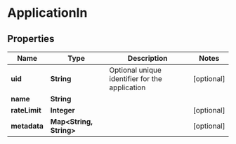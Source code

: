 

# ApplicationIn


## Properties

| Name | Type | Description | Notes |
|------------ | ------------- | ------------- | -------------|
|**uid** | **String** | Optional unique identifier for the application |  [optional] |
|**name** | **String** |  |  |
|**rateLimit** | **Integer** |  |  [optional] |
|**metadata** | **Map&lt;String, String&gt;** |  |  [optional] |



